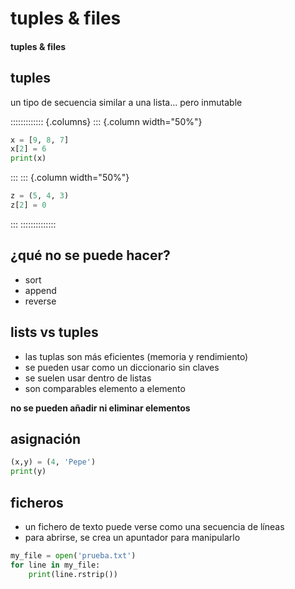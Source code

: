 # tuples & files
#### tuples & files

## tuples

un tipo de secuencia similar a una lista... pero inmutable

::::::::::::: {.columns}
::: {.column width="50%"}
~~~python
x = [9, 8, 7]
x[2] = 6
print(x)
~~~
:::
::: {.column width="50%"}
~~~python
z = (5, 4, 3)
z[2] = 0
~~~
:::
::::::::::::::

## ¿qué no se puede hacer?

- sort
- append
- reverse

## lists vs tuples

- las tuplas son más eficientes (memoria y rendimiento)
- se pueden usar como un diccionario sin claves
- se suelen usar dentro de listas
- son comparables elemento a elemento

**no se pueden añadir ni eliminar elementos**

## asignación

~~~~python
(x,y) = (4, 'Pepe')
print(y)
~~~~

## ficheros

- un fichero de texto puede verse como una secuencia de líneas
- para abrirse, se crea un apuntador para manipularlo

~~~~python
my_file = open('prueba.txt')
for line in my_file:
    print(line.rstrip())
~~~~

